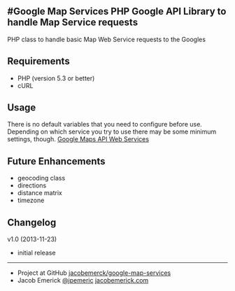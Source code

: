 #Google Map Services
PHP Google API Library to handle Map Service requests
----------------------------------------------------------
PHP class to handle basic Map Web Service requests to the Googles


Requirements
------------------
- PHP (version 5.3 or better)
- cURL


Usage
------------------
There is no default variables that you need to configure before use.
Depending on which service you try to use there may be some minimum settings, though.
[Google Maps API Web Services](https://developers.google.com/maps/documentation/webservices/)


Future Enhancements
------------------
 - geocoding class
 - directions
 - distance matrix
 - timezone


Changelog
------------------
v1.0 (2013-11-23)
 - initial release


------------------
 - Project at GitHub [jacobemerck/google-map-services](https://github.com/jacobemerick/google-map-services)
 - Jacob Emerick [@jpemeric](http://twitter.com/jpemeric) [jacobemerick.com](http://home.jacobemerick.com/)